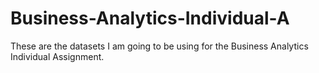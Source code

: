 # Business-Analytics-Individual-A
These are the datasets I am going to be using for the Business Analytics Individual Assignment.
